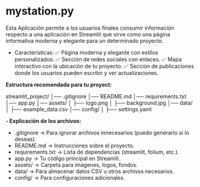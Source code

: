 # mystation.py
Esta Aplicación permite a los usuarios finales consumir información respecto a una aplicación en Streamlit que sirve como una página informativa moderna y elegante para un determinado proyecto. 

 - Características:
✅ Página moderna y elegante con estilos personalizados.
✅ Sección de redes sociales con enlaces.
✅ Mapa interactivo con la ubicación de tu proyecto.
✅ Sección de publicaciones donde los usuarios pueden escribir y ver actualizaciones.

**Estructura recomendada para tu proyect:**

streamlit_project/
│── .gitignore
│── README.md
│── requirements.txt
│── app.py
│── assets/
│   ├── logo.png
│   ├── background.jpg
│── data/
│   ├── example_data.csv
│── config/
│   ├── settings.yaml

**- Explicación de los archivos:**
  
- .gitignore → Para ignorar archivos innecesarios (puedo generarlo si lo deseas).
- README.md → Instrucciones sobre el proyecto.
- requirements.txt → Lista de dependencias (streamlit, folium, etc.).
- app.py → Tu código principal en Streamlit.
- assets/ → Carpeta para imágenes, logos, fondos.
- data/ → Para almacenar datos CSV u otros archivos necesarios.
- config/ → Para configuraciones adicionales.
